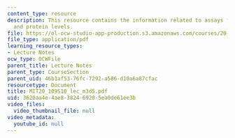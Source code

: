 ```yaml
---
content_type: resource
description: This resource contains the information related to assays for transcription
  and protein levels.
file: https://ol-ocw-studio-app-production.s3.amazonaws.com/courses/20-109-laboratory-fundamentals-in-biological-engineering-spring-2010/3620aa4e4ae8382469205ea0de61ee3b_MIT20_109S10_lec_m3d5.pdf
file_type: application/pdf
learning_resource_types:
- Lecture Notes
ocw_type: OCWFile
parent_title: Lecture Notes
parent_type: CourseSection
parent_uid: 46b1af53-76fc-7292-a586-d10a6a87cfac
resourcetype: Document
title: MIT20_109S10_lec_m3d5.pdf
uid: 3620aa4e-4ae8-3824-6920-5ea0de61ee3b
video_files:
  video_thumbnail_file: null
video_metadata:
  youtube_id: null
---
```

